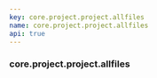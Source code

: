 ```yaml
---
key: core.project.project.allfiles
name: core.project.project.allfiles
api: true
---
```


### core.project.project.allfiles
